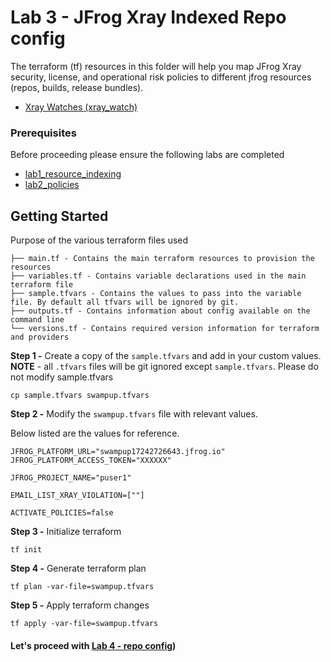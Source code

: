 # Lab 3 - JFrog Xray Indexed Repo config 

The terraform (tf) resources in this folder will help you map JFrog Xray security, license, and operational risk policies to different jfrog resources (repos, builds, release bundles).

- [Xray Watches (xray_watch)](https://registry.terraform.io/providers/jfrog/xray/latest/docs/resources/watch)
  
### Prerequisites
Before proceeding please ensure the following labs are completed
- [lab1_resource_indexing](../lab1_resource_indexing/)
- [lab2_policies](../lab2_policies/)
## Getting Started
Purpose of the various terraform files used 

```
├── main.tf - Contains the main terraform resources to provision the resources
├── variables.tf - Contains variable declarations used in the main terraform file
├── sample.tfvars - Contains the values to pass into the variable file. By default all tfvars will be ignored by git.
├── outputs.tf - Contains information about config available on the command line
└── versions.tf - Contains required version information for terraform and providers
```

**Step 1 -** Create a copy of the `sample.tfvars` and add in your custom values. **NOTE** - all `.tfvars` files will be git ignored except `sample.tfvars`. Please do not modify sample.tfvars
```
cp sample.tfvars swampup.tfvars
```

**Step 2 -** Modify the `swampup.tfvars` file with relevant values. 

Below listed are the values for reference.
```
JFROG_PLATFORM_URL="swampup17242726643.jfrog.io" 
JFROG_PLATFORM_ACCESS_TOKEN="XXXXXX"

JFROG_PROJECT_NAME="puser1"

EMAIL_LIST_XRAY_VIOLATION=[""]

ACTIVATE_POLICIES=false
```

**Step 3 -** Initialize terraform 
```
tf init
```

**Step 4 -** Generate terraform plan
```
tf plan -var-file=swampup.tfvars
```

**Step 5 -** Apply terraform changes
```
tf apply -var-file=swampup.tfvars
```

#### Let's proceed with [Lab 4 - repo config](../lab4_repo_config/))